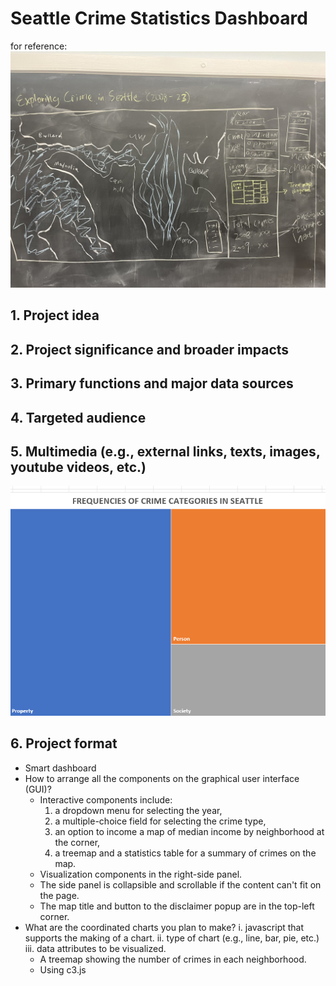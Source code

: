 # Seattle Crime Statistics Dashboard

for reference:
<img src="img/prototype.jpg" alt="Map prototype" width="900px"/>

## 1. Project idea
## 2. Project significance and broader impacts
## 3. Primary functions and major data sources
## 4. Targeted audience
## 5. Multimedia (e.g., external links, texts, images, youtube videos, etc.)
![](img/treemap_example.png)
## 6. Project format
- Smart dashboard
- How to arrange all the components on the graphical user interface (GUI)?
    - Interactive components include: 
      1. a dropdown menu for selecting the year,
      2. a multiple-choice field for selecting the crime type,
      3. an option to income a map of median income by neighborhood at the corner,
      4. a treemap and a statistics table for a summary of crimes on the map.
    - Visualization components in the right-side panel.
    - The side panel is collapsible and scrollable if the content can't fit on the page.
    - The map title and button to the disclaimer popup are in the top-left corner.
- What are the coordinated charts you plan to make?
    i. javascript that supports the making of a chart.
    ii. type of chart (e.g., line, bar, pie, etc.)
    iii. data attributes to be visualized.
    - A treemap showing the number of crimes in each neighborhood.
    - Using c3.js
